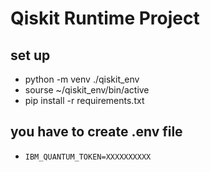 # Qiskit Runtime Project

## set up
- python -m venv ./qiskit_env
- sourse ~/qiskit_env/bin/active
- pip install -r requirements.txt

## you have to create .env file
- `IBM_QUANTUM_TOKEN=XXXXXXXXXX`
